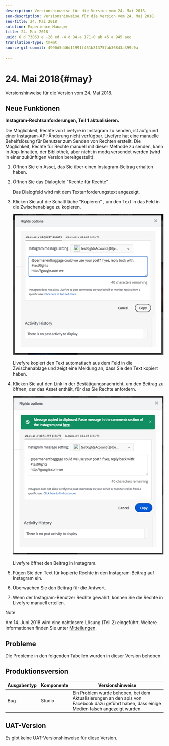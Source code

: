 ```yaml
---
description: Versionshinweise für die Version vom 24. Mai 2018.
seo-description: Versionshinweise für die Version vom 24. Mai 2018.
seo-title: 24. Mai 2018
solution: Experience Manager
title: 24. Mai 2018
uuid: 6 d 73063 e -26 ed -4 d 84-a 171-0 ab 45 a 945 aec
translation-type: tm+mt
source-git-commit: 4990d5d46d11991f451b813757ab36843a399c0a

---
```



# 24. Mai 2018{#may}

Versionshinweise für die Version vom 24. Mai 2018.

## Neue Funktionen

**Instagram-Rechtsanforderungen, Teil 1 aktualisieren.**

Die Möglichkeit, Rechte von Livefyre in Instagram zu senden, ist aufgrund einer Instagram-API-Änderung nicht verfügbar. Livefyre hat eine manuelle Behelfslösung für Benutzer zum Senden von Rechten erstellt. Die Möglichkeit, Rechte für Rechte manuell mit dieser Methode zu senden, kann in App-Inhalten, der Bibliothek, aber nicht in modq versendet werden (wird in einer zukünftigen Version bereitgestellt):

1. Öffnen Sie ein Asset, das Sie über einen Instagram-Beitrag erhalten haben.
1. Öffnen Sie das Dialogfeld &quot;Rechte für Rechte&quot; .

   Das Dialogfeld wird mit dem Textanforderungstext angezeigt.

1. Klicken Sie auf die Schaltfläche &quot;Kopieren&quot; , um den Text in das Feld in die Zwischenablage zu kopieren.

   ![](../assets/rr_insta_workaround1.png)

   Livefyre kopiert den Text automatisch aus dem Feld in die Zwischenablage und zeigt eine Meldung an, dass Sie den Text kopiert haben.

1. Klicken Sie auf den Link in der Bestätigungsnachricht, um den Beitrag zu öffnen, der das Asset enthält, für das Sie Rechte anfordern.

   ![](../assets/rr_insta_workaround2.png)

   Livefyre öffnet den Beitrag in Instagram.

1. Fügen Sie den Text für kopierte Rechte in den Instagram-Beitrag auf Instagram ein.
1. Überwachen Sie den Beitrag für die Antwort.
1. Wenn der Instagram-Benutzer Rechte gewährt, können Sie die Rechte in Livefyre manuell erteilen.

>[!NOTE]
>
>Am 14. Juni 2018 wird eine nahtlosere Lösung (Teil 2) eingeführt. Weitere Informationen finden Sie unter [Mitteilungen](/help/using/c-anouncements.md#c_anouncements).

## Probleme

Die Probleme in den folgenden Tabellen wurden in dieser Version behoben.

## Produktionsversion

| **Ausgabentyp** | **Komponente** | **Versionshinweise** |
|---|---|---|
| Bug | Studio | Ein Problem wurde behoben, bei dem Aktualisierungen an den apis von Facebook dazu geführt haben, dass einige Medien falsch angezeigt wurden. |

## UAT-Version

Es gibt keine UAT-Versionshinweise für diese Version.
